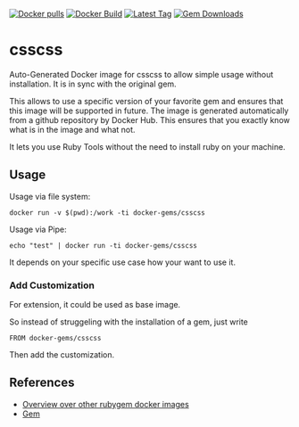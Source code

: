 [![Docker pulls](https://img.shields.io/docker/pulls/rubygem/csscss.svg)](https://hub.docker.com/r/rubygem/csscss/)
[![Docker Build](https://img.shields.io/docker/automated/rubygem/csscss.svg)](https://hub.docker.com/r/rubygem/csscss/)
[![Latest Tag](https://img.shields.io/github/tag/docker-rubygem/csscss.svg)](https://hub.docker.com/r/rubygem/csscss/)
[![Gem Downloads](https://img.shields.io/gem/dt/csscss.svg)](https://rubygems.org/gems/csscss/)
# csscss

Auto-Generated Docker image for csscss to allow simple usage without installation.
It is in sync with the original gem.

This allows to use a specific version of your favorite gem and ensures that this image will be supported in future.
The image is generated automatically from a github repository by Docker Hub.
This ensures that you exactly know what is in the image and what not.

It lets you use Ruby Tools without the need to install ruby on your machine.

## Usage

Usage via file system:

`docker run -v $(pwd):/work -ti docker-gems/csscss`

Usage via Pipe:

`echo "test" | docker run -ti docker-gems/csscss`

It depends on your specific use case how your want to use it.

### Add Customization

For extension, it could be used as base image.

So instead of struggeling with the installation of a gem, just write

`FROM docker-gems/csscss`

Then add the customization.

## References

 - [Overview over other rubygem docker images](https://github.com/thinkbot/docker-rubygem)
 - [Gem](https://rubygems.org/gems/csscss/)

